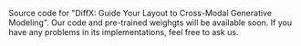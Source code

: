 Source code for "DiffX: Guide Your Layout to Cross-Modal Generative Modeling".
Our code and pre-trained weighgts will be available soon.
If you have any problems in its implementations, feel free to ask us.
